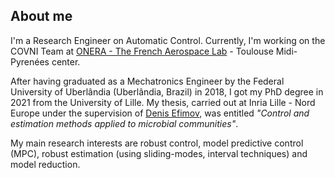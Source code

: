 ## About me

I'm a Research Engineer on Automatic Control. Currently, I'm working on the COVNI Team at [ONERA - The French Aerospace Lab](https://www.onera.fr/fr) - Toulouse Midi-Pyrenées center.

After having graduated as a Mechatronics Engineer by the Federal University of Uberlândia (Uberlândia, Brazil) in 2018, I got my PhD degree in 2021 from the University of Lille. My thesis, carried out at Inria Lille - Nord Europe under the supervision of [Denis Efimov](http://researchers.lille.inria.fr/~efimov/), was entitled _"Control and estimation methods applied to microbial communities"_. 

My main research interests are robust control, model predictive control (MPC), robust estimation (using sliding-modes, interval techniques) and model reduction.
